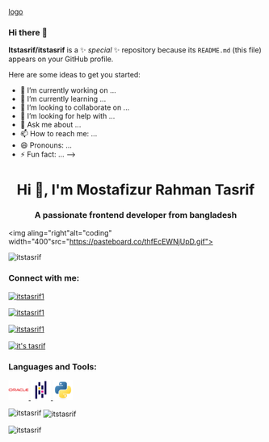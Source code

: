 [logo](20210615_055438.jpg)
### Hi there 👋


**Itstasrif/itstasrif** is a ✨ _special_ ✨ repository because its `README.md` (this file) appears on your GitHub profile.

Here are some ideas to get you started:

- 🔭 I’m currently working on ...
- 🌱 I’m currently learning ...
- 👯 I’m looking to collaborate on ...
- 🤔 I’m looking for help with ...
- 💬 Ask me about ...
- 📫 How to reach me: ...
- 😄 Pronouns: ...
- ⚡ Fun fact: ...
-->
<h1 align="center">Hi 👋, I'm Mostafizur Rahman Tasrif</h1>

<h3 align="center">A passionate frontend developer from bangladesh</h3>

<img aling="right"alt="coding" width="400"src="https://pasteboard.co/thfEcEWNjUpD.gif">

<p align="left"> <img src="https://komarev.com/ghpvc/?username=itstasrif&label=Profile%20views&color=0e75b6&style=flat" alt="itstasrif" /> </p>

<h3 align="left">Connect with me:</h3>

<p align="left">

<a href="https://twitter.com/itstasrif1" target="blank"><img align="center" src="https://raw.githubusercontent.com/rahuldkjain/github-profile-readme-generator/master/src/images/icons/Social/twitter.svg" alt="itstasrif1" height="30" width="40" /></a>

<a href="https://fb.com/itstasrif1" target="blank"><img align="center" src="https://raw.githubusercontent.com/rahuldkjain/github-profile-readme-generator/master/src/images/icons/Social/facebook.svg" alt="itstasrif1" height="30" width="40" /></a>

<a href="https://instagram.com/itstasrif1" target="blank"><img align="center" src="https://raw.githubusercontent.com/rahuldkjain/github-profile-readme-generator/master/src/images/icons/Social/instagram.svg" alt="itstasrif1" height="30" width="40" /></a>

<a href="https://www.youtube.com/c/it's tasrif" target="blank"><img align="center" src="https://raw.githubusercontent.com/rahuldkjain/github-profile-readme-generator/master/src/images/icons/Social/youtube.svg" alt="it's tasrif" height="30" width="40" /></a>

</p>

<h3 align="left">Languages and Tools:</h3>

<p align="left"> <a href="https://www.oracle.com/" target="_blank" rel="noreferrer"> <img src="https://raw.githubusercontent.com/devicons/devicon/master/icons/oracle/oracle-original.svg" alt="oracle" width="40" height="40"/> </a> <a href="https://pandas.pydata.org/" target="_blank" rel="noreferrer"> <img src="https://raw.githubusercontent.com/devicons/devicon/2ae2a900d2f041da66e950e4d48052658d850630/icons/pandas/pandas-original.svg" alt="pandas" width="40" height="40"/> </a> <a href="https://www.python.org" target="_blank" rel="noreferrer"> <img src="https://raw.githubusercontent.com/devicons/devicon/master/icons/python/python-original.svg" alt="python" width="40" height="40"/> </a> </p>

<p><img align="left" src="https://github-readme-stats.vercel.app/api/top-langs?username=itstasrif&show_icons=true&locale=en&layout=compact" alt="itstasrif" /></p>

<p>&nbsp;<img align="center" src="https://github-readme-stats.vercel.app/api?username=itstasrif&show_icons=true&locale=en" alt="itstasrif" /></p>

<p><img align="center" src="https://github-readme-streak-stats.herokuapp.com/?user=itstasrif&" alt="itstasrif" /></p>


